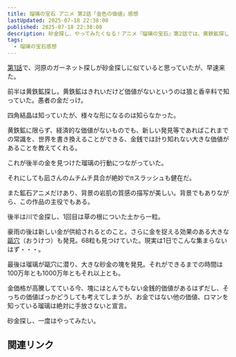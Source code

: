 ```yaml
---
title: 瑠璃の宝石 アニメ 第2話「金色の価値」感想
lastUpdated: 2025-07-18 22:38:00
published: 2025-07-18 22:38:00
description: 砂金探し、やってみたくなる！アニメ『瑠璃の宝石』第2話では、黄鉄鉱探しから始まり、瑠璃が大きな金の塊を発見。お金では計れない発見のロマンと、キャラクターの魅力、美しい岩肌の描写について感想を語ります。
tags:
  - 瑠璃の宝石感想
---
```


[第1話](/anime/2025-07-rurinohouseki-01)で、河原のガーネット探しが砂金探しに似ていると思っていたが、早速来た。

前半は黄鉄鉱探し。黄鉄鉱はきれいだけど価値がないというのは狼と香辛料で知っていた。愚者の金だっけ。

四角結晶は知っていたが、様々な形になるのは知らなかった。

黄鉄鉱に限らず、経済的な価値がないものでも、新しい発見等であればこれまでの常識を、世界を書き換えることができる、金銭では計り知れない大きな価値があることを教えてくれる。

これが後半の金を見つけた瑠璃の行動につながっていた。

それにしても凪さんのムチムチ具合が絶妙でπスラッシュも健在だ。

また鉱石アニメだけあり、背景の岩肌の質感の描写が美しい。背景でもありながら、この作品の主役でもある。

後半は川で金探し、1回目は草の根についた土から一粒。

豪雨の後は新しい金が供給されるとのこと。さらに金を捉える効果のある大きな[甌穴](https://ja.wikipedia.org/wiki/%E7%94%8C%E7%A9%B4)（おうけつ）も発見。68粒も見つけていた。現実は1日でこんな集まらないはず・・・。

最後は瑠璃が甌穴に潜り、大きな砂金の塊を発見。それができるまでの時間は100万年とも1000万年ともそれ以上とも。

金価格が高騰してている今、塊にはとんでもない金銭的価値があるはずだし、そっちの価値ばっかどうしても考えてしまうが、お金ではない他の価値、ロマンを知っている瑠璃は絶対に手放さないと宣言。

砂金探し、一度はやってみたい。

## 関連リンク
<!--@include: ../parts/ruri-link.md-->

